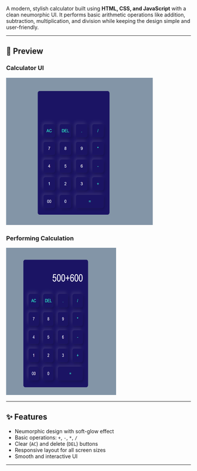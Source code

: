 A modern, stylish calculator built using **HTML, CSS, and JavaScript** with a clean neumorphic UI. It performs basic arithmetic operations like addition, subtraction, multiplication, and division while keeping the design simple and user-friendly.  

---

## 📸 Preview  

### Calculator UI  
<img src="images/1.png" alt="Calculator Screenshot" width="400" height="400"/>

### Performing Calculation  
<img src="images/2.png" alt="Calculator Screenshot" width="300" height="400"/>

---

## ✨ Features  
- Neumorphic design with soft-glow effect  
- Basic operations: `+`, `-`, `*`, `/`  
- Clear (`AC`) and delete (`DEL`) buttons  
- Responsive layout for all screen sizes  
- Smooth and interactive UI  

---
